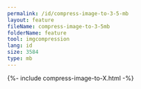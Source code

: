 ```yaml
---
permalink: /id/compress-image-to-3-5-mb
layout: feature
fileName: compress-image-to-3-5mb
folderName: feature
tool: imgcompression
lang: id
size: 3584
type: mb
---
```


{%- include compress-image-to-X.html -%}
